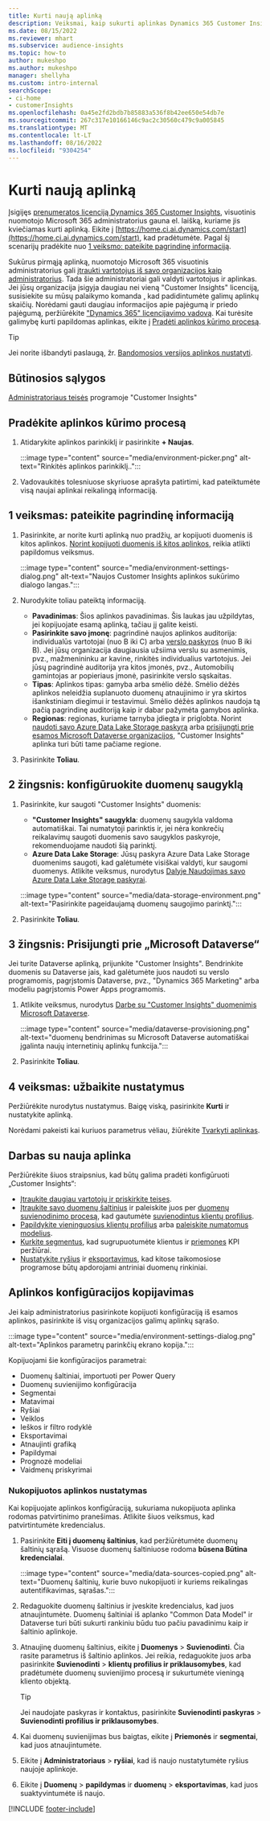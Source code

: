 ```yaml
---
title: Kurti naują aplinką
description: Veiksmai, kaip sukurti aplinkas Dynamics 365 Customer Insights.
ms.date: 08/15/2022
ms.reviewer: mhart
ms.subservice: audience-insights
ms.topic: how-to
author: mukeshpo
ms.author: mukeshpo
manager: shellyha
ms.custom: intro-internal
searchScope:
- ci-home
- customerInsights
ms.openlocfilehash: 0a45e2fd2bdb7b85883a536f8b42ee650e54db7e
ms.sourcegitcommit: 267c317e10166146c9ac2c30560c479c9a005845
ms.translationtype: MT
ms.contentlocale: lt-LT
ms.lasthandoff: 08/16/2022
ms.locfileid: "9304254"
---
```

# <a name="create-a-new-environment"></a>Kurti naują aplinką

Įsigijęs [prenumeratos licenciją Dynamics 365 Customer Insights](paid-license.md), visuotinis nuomotojo Microsoft 365 administratorius gauna el. laišką, kuriame jis kviečiamas kurti aplinką. Eikite į [https://home.ci.ai.dynamics.com/start](https://home.ci.ai.dynamics.com/start), kad pradėtumėte. Pagal šį scenarijų pradėkite nuo [1 veiksmo: pateikite pagrindinę informaciją](#step-1-provide-basic-information).

Sukūrus pirmąją aplinką, nuomotojo Microsoft 365 visuotinis administratorius gali [įtraukti vartotojus iš savo organizacijos kaip administratorius](permissions.md). Tada šie administratoriai gali valdyti vartotojus ir aplinkas. Jei jūsų organizacija įsigyja daugiau nei vieną "Customer Insights" licenciją, susisiekite su mūsų palaikymo komanda [,](https://go.microsoft.com/fwlink/?linkid=2079641) kad padidintumėte galimų aplinkų skaičių. Norėdami gauti daugiau informacijos apie pajėgumą ir priedo pajėgumą, peržiūrėkite ["Dynamics 365" licencijavimo vadovą](https://go.microsoft.com/fwlink/?LinkId=866544). Kai turėsite galimybę kurti papildomas aplinkas, eikite į [Pradėti aplinkos kūrimo procesą](#start-the-environment-creation-process).

> [!TIP]
> Jei norite išbandyti paslaugą, žr. [Bandomosios versijos aplinkos nustatyti](trial-signup.md).

## <a name="prerequisites"></a>Būtinosios sąlygos

[Administratoriaus teisės](permissions.md) programoje "Customer Insights"

## <a name="start-the-environment-creation-process"></a>Pradėkite aplinkos kūrimo procesą

1. Atidarykite aplinkos parinkiklį ir pasirinkite **+ Naujas**.
  
   :::image type="content" source="media/environment-picker.png" alt-text="Rinkitės aplinkos parinkiklį..":::

1. Vadovaukitės tolesniuose skyriuose aprašyta patirtimi, kad pateiktumėte visą naujai aplinkai reikalingą informaciją.

## <a name="step-1-provide-basic-information"></a>1 veiksmas: pateikite pagrindinę informaciją

1. Pasirinkite, ar norite kurti aplinką nuo pradžių, ar kopijuoti duomenis iš kitos aplinkos. [Norint kopijuoti duomenis iš kitos aplinkos](#copy-the-environment-configuration), reikia atlikti papildomus veiksmus.

   :::image type="content" source="media/environment-settings-dialog.png" alt-text="Naujos Customer Insights aplinkos sukūrimo dialogo langas.":::

1. Nurodykite toliau pateiktą informaciją.

   - **Pavadinimas**: Šios aplinkos pavadinimas. Šis laukas jau užpildytas, jei kopijuojate esamą aplinką, tačiau jį galite keisti.
   - **Pasirinkite savo įmonę**: pagrindinė naujos aplinkos auditorija: individualūs vartotojai (nuo B iki C) arba [verslo paskyros](work-with-business-accounts.md) (nuo B iki B). Jei jūsų organizacija daugiausia užsiima verslu su asmenimis, pvz., mažmenininku ar kavine, rinkitės individualius vartotojus. Jei jūsų pagrindinė auditorija yra kitos įmonės, pvz., Automobilių gamintojas ar popieriaus įmonė, pasirinkite verslo sąskaitas.
   - **Tipas**: Aplinkos tipas: gamyba arba smėlio dėžė. Smėlio dėžės aplinkos neleidžia suplanuoto duomenų atnaujinimo ir yra skirtos išankstiniam diegimui ir testavimui. Smėlio dėžės aplinkos naudoja tą pačią pagrindinę auditoriją kaip ir dabar pažymėta gamybos aplinka.
   - **Regionas**: regionas, kuriame tarnyba įdiegta ir priglobta. Norint [naudoti savo Azure Data Lake Storage paskyrą](own-data-lake-storage.md) arba [prisijungti prie esamos Microsoft Dataverse organizacijos](customer-insights-dataverse.md), "Customer Insights" aplinka turi būti tame pačiame regione.

1. Pasirinkite **Toliau**.

## <a name="step-2-configure-data-storage"></a>2 žingsnis: konfigūruokite duomenų saugyklą

1. Pasirinkite, kur saugoti "Customer Insights" duomenis:

   - **"Customer Insights" saugykla**: duomenų saugykla valdoma automatiškai. Tai numatytoji parinktis ir, jei nėra konkrečių reikalavimų saugoti duomenis savo saugyklos paskyroje, rekomenduojame naudoti šią parinktį.
   - **Azure Data Lake Storage**: Jūsų paskyra Azure Data Lake Storage duomenims saugoti, kad galėtumėte visiškai valdyti, kur saugomi duomenys. Atlikite veiksmus, nurodytus [Dalyje Naudojimas savo Azure Data Lake Storage paskyrai](own-data-lake-storage.md).

   :::image type="content" source="media/data-storage-environment.png" alt-text="Pasirinkite pageidaujamą duomenų saugojimo parinktį.":::

1. Pasirinkite **Toliau**.

## <a name="step-3-connect-to-microsoft-dataverse"></a>3 žingsnis: Prisijungti prie „Microsoft Dataverse“

Jei turite Dataverse aplinką, prijunkite "Customer Insights". Bendrinkite duomenis su Dataverse jais, kad galėtumėte juos naudoti su verslo programomis, pagrįstomis Dataverse, pvz., "Dynamics 365 Marketing" arba modeliu pagrįstomis Power Apps programomis.

1. Atlikite veiksmus, nurodytus [Darbe su "Customer Insights" duomenimis Microsoft Dataverse](customer-insights-dataverse.md).

   :::image type="content" source="media/dataverse-provisioning.png" alt-text="duomenų bendrinimas su Microsoft Dataverse automatiškai įgalinta naujų internetinių aplinkų funkcija.":::

1. Pasirinkite **Toliau**.

## <a name="step-4-finalize-the-settings"></a>4 veiksmas: užbaikite nustatymus

Peržiūrėkite nurodytus nustatymus. Baigę viską, pasirinkite **Kurti** ir nustatykite aplinką.

Norėdami pakeisti kai kuriuos parametrus vėliau, žiūrėkite [Tvarkyti aplinkas](manage-environments.md).

## <a name="work-with-your-new-environment"></a>Darbas su nauja aplinka

Peržiūrėkite šiuos straipsnius, kad būtų galima pradėti konfigūruoti „Customer Insights“:

- [Įtraukite daugiau vartotojų ir priskirkite teises](permissions.md).
- [Įtraukite savo duomenų šaltinius](data-sources.md) ir paleiskite juos per [duomenų suvienodinimo procesą](data-unification.md), kad gautumėte [suvienodintus klientų profilius](customer-profiles.md).
- [Papildykite vieninguosius klientų profilius](enrichment-hub.md) arba [paleiskite numatomus modelius](predictions-overview.md).
- [Kurkite segmentus](segments.md), kad sugrupuotumėte klientus ir [priemones](measures.md) KPI peržiūrai.
- [Nustatykite ryšius](connections.md) ir [eksportavimus](export-destinations.md), kad kitose taikomosiose programose būtų apdorojami antriniai duomenų rinkiniai.

## <a name="copy-the-environment-configuration"></a>Aplinkos konfigūracijos kopijavimas

Jei kaip administratorius pasirinkote kopijuoti konfigūraciją iš esamos aplinkos, pasirinkite iš visų organizacijos galimų aplinkų sąrašo.

:::image type="content" source="media/environment-settings-dialog.png" alt-text="Aplinkos parametrų parinkčių ekrano kopija.":::

Kopijuojami šie konfigūracijos parametrai:

- Duomenų šaltiniai, importuoti per Power Query
- Duomenų suvienijimo konfigūracija
- Segmentai
- Matavimai
- Ryšiai
- Veiklos
- Ieškos ir filtro rodyklė
- Eksportavimai
- Atnaujinti grafiką
- Papildymai
- Prognozė modeliai
- Vaidmenų priskyrimai

### <a name="set-up-a-copied-environment"></a>Nukopijuotos aplinkos nustatymas

Kai kopijuojate aplinkos konfigūraciją, sukuriama nukopijuota aplinka rodomas patvirtinimo pranešimas. Atlikite šiuos veiksmus, kad patvirtintumėte kredencialus.

1. Pasirinkite **Eiti į duomenų šaltinius**, kad peržiūrėtumėte duomenų šaltinių sąrašą. Visuose duomenų šaltiniuose rodoma **būsena Būtina kredencialai**.

   :::image type="content" source="media/data-sources-copied.png" alt-text="Duomenų šaltinių, kurie buvo nukopijuoti ir kuriems reikalingas autentifikavimas, sąrašas.":::

1. Redaguokite duomenų šaltinius ir įveskite kredencialus, kad juos atnaujintumėte. Duomenų šaltiniai iš aplanko "Common Data Model" ir Dataverse turi būti sukurti rankiniu būdu tuo pačiu pavadinimu kaip ir šaltinio aplinkoje.

1. Atnaujinę duomenų šaltinius, eikite į **Duomenys** > **Suvienodinti**. Čia rasite parametrus iš šaltinio aplinkos. Jei reikia, redaguokite juos arba pasirinkite **Suvienodinti** > **klientų profilius ir priklausomybes**, kad pradėtumėte duomenų suvienijimo procesą ir sukurtumėte vieningą kliento objektą.

   > [!TIP]
   > Jei naudojate paskyras ir kontaktus, pasirinkite **Suvienodinti paskyras** > **Suvienodinti profilius ir priklausomybes**.

1. Kai duomenų suvienijimas bus baigtas, eikite į **Priemonės** ir **segmentai**, kad juos atnaujintumėte.

1. Eikite į **Administratoriaus** > **ryšiai**, kad iš naujo nustatytumėte ryšius naujoje aplinkoje.

1. Eikite į **Duomenų** > **papildymas** ir **duomenų** > **eksportavimas**, kad juos suaktyvintumėte iš naujo.

[!INCLUDE [footer-include](includes/footer-banner.md)]
